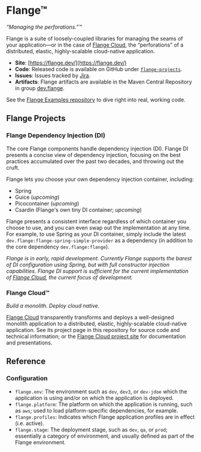# Flange™

_“Managing the perforations.”™_

Flange is a suite of loosely-coupled libraries for managing the seams of your application—or in the case of [Flange Cloud](cloud/), the “perforations” of a distributed, elastic, highly-scalable cloud-native application.

* **Site**: [https://flange.dev/](https://flange.dev/)
* **Code**: Released code is available on GitHub under [`flange-projects`](https://github.com/flange-projects).
* **Issues**: Issues tracked by [Jira](https://globalmentor.atlassian.net/projects/FLANGE).
* **Artifacts**: Flange artifacts are available in the Maven Central Repository in group [dev.flange](https://central.sonatype.com/search?q=g:io.confound).

See the [Flange Examples repository](https://github.com/flange-projects/flange-examples) to dive right into real, working code.

## Flange Projects

### Flange Dependency Injection (DI)

The core Flange components handle dependency injection (DI). Flange DI presents a concise view of dependency injection, focusing on the best practices accumulated over the past two decades, and throwing out the cruft.

Flange lets you choose your own dependency injection container, including:

* Spring
* Guice (_upcoming_)
* Picocontainer (_upcoming_)
* Csardin (Flange's own tiny DI container; _upcoming_)

Flange presents a consistent interface regardless of which container you choose to use, and you can even swap out the implementation at any time. For example, to use Spring as your DI container, simply include the latest `dev.flange:flange-spring-simple-provider` as a dependency (in addition to the core dependency `dev.flange:flange`).

_Flange is in early, rapid development. Currently Flange supports the barest of DI configuration using Spring, but with full constructor injection capabilities. Flange DI support is sufficient for the current implementation of [Flange Cloud](cloud/), the current focus of development._

### Flange Cloud™

_Build a monolith. Deploy cloud native._

[Flange Cloud](cloud/) transparently transforms and deploys a well-designed monolith application to a distributed, elastic, highly-scalable cloud-native application. See its project page in this repository for source code and technical information; or the [Flange Cloud project site](https://flange.dev/projects/flange-cloud/) for documentation and presentations.

## Reference

### Configuration

* `flange.env`: The environment such as `dev`, `dev3`, or `dev-jdoe` which the application is using and/or on which the application is deployed.
* `flange.platform`: The platform on which the application is running, such as `aws`; used to load platform-specific dependencies, for example.
* `flange.profiles`: Indicates which Flange application profiles are in effect (i.e. active).
* `flange.stage`: The deployment stage, such as `dev`, `qa`, or `prod`; essentially a category of environment, and usually defined as part of the Flange environment.
